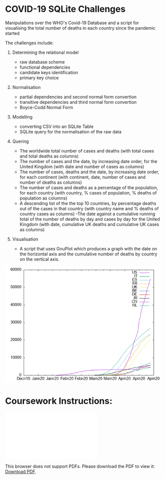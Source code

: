 # COVID-19 SQLite Challenges
Manipulations over the WHO's Covid-19 Database and a script for visualising the total number of deaths in each country since the pandemic started

The challenges include:
1. Determining the relational model
    - raw database scheme
    - functional dependencies
    - candidate keys identification
    - primary key choice
    
2. Normalisation
    - partial dependencies and second normal form convertion
    - transitive dependencies and third normal form convertion
    - Boyce-Codd Normal Form
  
3. Modelling 
    - converting CSV into an SQLite Table
    - SQLite query for the normalisation of the raw data
    
4. Quering
    - The worldwide total number of cases and deaths (with total cases and total deaths as columns)
    - The number of cases and the date, by increasing date order, for the United Kingdom (with date and number of cases as columns)
    - The number of cases, deaths and the date, by increasing date order, for each continent (with continent, date, number of cases and number of deaths as columns)
    - The number of cases and deaths as a percentage of the population, for each country (with country, % cases of population, % deaths of population as columns)
    - A descending list of the the top 10 countries, by percentage deaths out of the cases in that country (with country name and % deaths of country cases as columns)
    -The date against a cumulative running total of the number of deaths by day and cases by day for the United Kingdom (with date, cumulative UK deaths and cumulative UK cases as columns)
5. Visualisation
    - A script that uses GnuPlot which produces a graph with the date on the horizontal axis and the cumulative number of deaths by country on the vertical axis.
      

![A visualisation of the data using the plot.sh script](graph.png) 

# Coursework Instructions:

<object data="Instructions.pdf" type="application/pdf" width="700px" height="700px">
    <embed src="Instructions.pdf">
        <p>This browser does not support PDFs. Please download the PDF to view it: <a href="Instructions.pdf">Download PDF</a>.</p>
    </embed>
</object>
